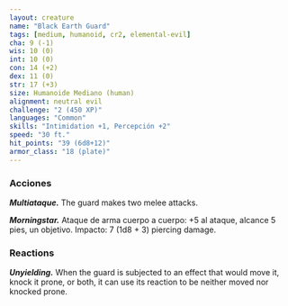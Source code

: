 ```yaml
---
layout: creature
name: "Black Earth Guard"
tags: [medium, humanoid, cr2, elemental-evil]
cha: 9 (-1)
wis: 10 (0)
int: 10 (0)
con: 14 (+2)
dex: 11 (0)
str: 17 (+3)
size: Humanoide Mediano (human)
alignment: neutral evil
challenge: "2 (450 XP)"
languages: "Common"
skills: "Intimidation +1, Percepción +2"
speed: "30 ft."
hit_points: "39 (6d8+12)"
armor_class: "18 (plate)"
---
```


### Acciones

***Multiataque.*** The guard makes two melee attacks.

***Morningstar.*** Ataque de arma cuerpo a cuerpo: +5 al ataque, alcance 5 pies, un objetivo. Impacto: 7 (1d8 + 3) piercing damage.

### Reactions

***Unyielding.*** When the guard is subjected to an effect that would move it, knock it prone, or both, it can use its reaction to be neither moved nor knocked prone.
